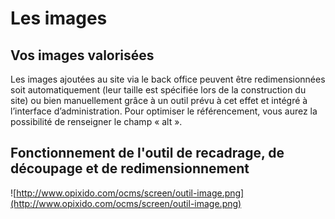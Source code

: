 # Les images #

## Vos images valorisées ##

Les images ajoutées au site via le back office peuvent être redimensionnées soit automatiquement (leur taille est spécifiée lors de la construction du site) ou bien manuellement grâce à un outil prévu à cet effet et intégré à l’interface d’administration. Pour optimiser le référencement, vous aurez la possibilité de renseigner le champ « alt ».

## Fonctionnement de l'outil de recadrage, de découpage et de redimensionnement ##

![http://www.opixido.com/ocms/screen/outil-image.png](http://www.opixido.com/ocms/screen/outil-image.png)